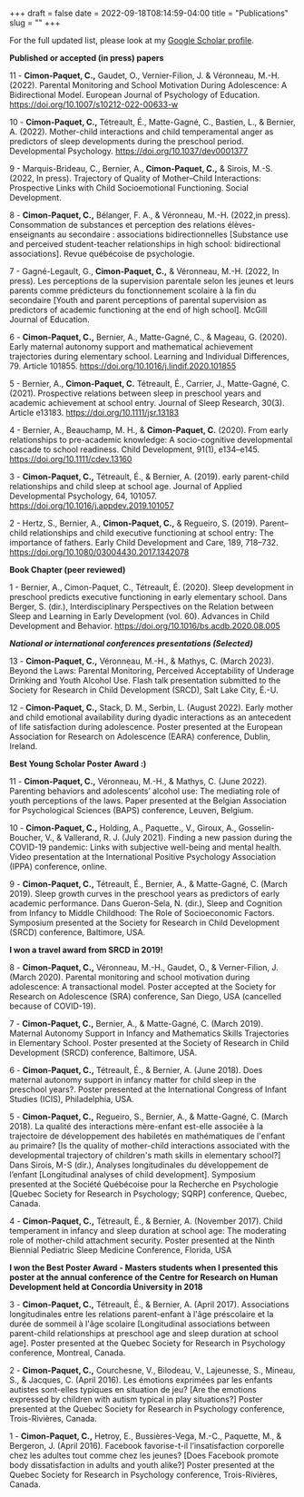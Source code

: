 +++
draft = false
date = 2022-09-18T08:14:59-04:00
title = "Publications"
slug = ""
+++

For the full updated list, please look at my [Google Scholar profile](https://scholar.google.ca/citations?user=5-tHWakAAAAJ&hl=en).

**Published or accepted (in press) papers**

11 - **Cimon-Paquet, C.,** Gaudet, O., Vernier-Filion, J. & Véronneau, M.-H. (2022). Parental Monitoring and School Motivation During Adolescence: A Bidirectional Model. European Journal of Psychology of Education. https://doi.org/10.1007/s10212-022-00633-w

10 -  **Cimon-Paquet, C.,**  Tétreault, É., Matte-Gagné, C., Bastien, L., & Bernier, A. (2022). Mother-child interactions and child temperamental anger as predictors of sleep developments during the preschool period. Developmental Psychology. https://doi.org/10.1037/dev0001377

9 -	Marquis-Brideau, C., Bernier, A., **Cimon-Paquet, C.,**  & Sirois, M.-S. (2022, In press). Trajectory of Quality of Mother–Child Interactions: Prospective Links with Child Socioemotional Functioning. Social Development.

8 -	**Cimon-Paquet, C.,**  Bélanger, F. A., & Véronneau, M.-H. (2022,in press). Consommation de substances et perception des relations élèves-enseignants au secondaire : associations bidirectionnelles [Substance use and perceived student-teacher relationships in high school: bidirectional associations]. Revue québécoise de psychologie.

7 - Gagné-Legault, G., **Cimon-Paquet, C.,** & Véronneau, M.-H. (2022, In press). Les perceptions de la supervision parentale selon les jeunes et leurs parents comme prédicteurs du fonctionnement scolaire à la fin du secondaire [Youth and parent perceptions of parental supervision as predictors of academic functioning at the end of high school]. McGill Journal of Education.

6 -	**Cimon-Paquet, C.,** Bernier, A., Matte-Gagné, C., & Mageau, G. (2020). Early maternal autonomy support and mathematical achievement trajectories during elementary school. Learning and Individual Differences, 79. Article 101855. https://doi.org/10.1016/j.lindif.2020.101855

5 -	Bernier, A., **Cimon-Paquet, C.** Tétreault, É., Carrier, J., Matte-Gagné, C. (2021). Prospective relations between sleep in preschool years and academic achievement at school entry. Journal of Sleep Research, 30(3). Article e13183. https://doi.org/10.1111/jsr.13183

4 -	Bernier, A., Beauchamp, M. H., & **Cimon-Paquet, C.** (2020). From early relationships to pre-academic knowledge: A socio-cognitive developmental cascade to school readiness. Child Development, 91(1), e134–e145. https://doi.org/10.1111/cdev.13160

3 -	**Cimon-Paquet, C.,** Tétreault, É., & Bernier, A. (2019). early parent-child relationships and child sleep at school age. Journal of Applied Developmental Psychology, 64, 101057. https://doi.org/10.1016/j.appdev.2019.101057

2 -	Hertz, S., Bernier, A., **Cimon-Paquet, C.,** & Regueiro, S. (2019). Parent–child relationships and child executive functioning at school entry: The importance of fathers. Early Child Development and Care, 189, 718–732. https://doi.org/10.1080/03004430.2017.1342078

**Book Chapter (peer reviewed)**

1 -	Bernier, A., Cimon-Paquet, C., Tétreault, É. (2020). Sleep development in preschool predicts executive functioning in early elementary school. Dans Berger, S. (dir.), Interdisciplinary Perspectives on the Relation between Sleep and Learning in Early Development (vol. 60). Advances in Child Development and Behavior. https://doi.org/10.1016/bs.acdb.2020.08.005



***National or international conferences presentations (Selected)***

13 -	**Cimon-Paquet, C.,** Véronneau, M.-H., & Mathys, C. (March 2023). Beyond the Laws: Parental Monitoring, Perceived Acceptability of Underage Drinking and Youth Alcohol Use. Flash talk presentation submitted to the Society for Research in Child Development (SRCD), Salt Lake City, É.-U.

12 -	**Cimon-Paquet, C.,** Stack, D. M., Serbin, L. (August 2022). Early mother and child emotional availability during dyadic interactions as an antecedent of life satisfaction during adolescence. Poster presented at the European Association for Research on Adolescence (EARA) conference, Dublin, Ireland.

**Best Young Scholar Poster Award :)**

11 -	**Cimon-Paquet, C.,** Véronneau, M.-H., & Mathys, C. (June 2022). Parenting behaviors and adolescents’ alcohol use: The mediating role of youth perceptions of the laws. Paper presented at the Belgian Association for Psychological Sciences (BAPS) conference, Leuven, Belgium.

10 -	**Cimon-Paquet, C.,** Holding, A., Paquette., V., Giroux, A., Gosselin-Boucher, V., & Vallerand, R. J. (July 2021). Finding a new passion during the COVID-19 pandemic: Links with subjective well-being and mental health. Video presentation at the International Positive Psychology Association (IPPA) conference, online.

9 -	**Cimon-Paquet, C.,** Tétreault, É., Bernier, A., & Matte-Gagné, C. (March 2019). Sleep growth curves in the preschool years as predictors of early academic performance. Dans Gueron-Sela, N. (dir.), Sleep and Cognition from Infancy to Middle Childhood: The Role of Socioeconomic Factors. Symposium presented at the Society for Research in Child Development (SRCD) conference, Baltimore, USA.

**I won a travel award from SRCD in 2019!**

8 -	**Cimon-Paquet, C.,** Véronneau, M.-H., Gaudet, O., & Verner-Filion, J. (March 2020). Parental monitoring and school motivation during adolescence: A transactional model. Poster accepted at the Society for Research on Adolescence (SRA) conference, San Diego, USA (cancelled because of COVID-19).

7 -	**Cimon-Paquet, C.,** Bernier, A., & Matte-Gagné, C. (March 2019). Maternal Autonomy Support in Infancy and Mathematics Skills Trajectories in Elementary School. Poster presented at the Society of Research in Child Development (SRCD) conference, Baltimore, USA.

6 -	**Cimon-Paquet, C.,** Tétreault, É., & Bernier, A. (June 2018). Does maternal autonomy support in infancy matter for child sleep in the preschool years?. Poster presented at the International Congress of Infant Studies (ICIS), Philadelphia, USA.

5 -	**Cimon-Paquet, C.,** Regueiro, S., Bernier, A., & Matte-Gagné, C. (March 2018). La qualité des interactions mère-enfant est-elle associée à la trajectoire de développement des habiletés en mathématiques de l'enfant au primaire? [Is the quality of mother-child interactions associated with the developmental trajectory of children's math skills in elementary school?] Dans Sirois, M-S (dir.), Analyses longitudinales du développement de l’enfant [Longitudinal analyses of child development]. Symposium presented at the Société Québécoise pour la Recherche en Psychologie [Quebec Society for Research in Psychology; SQRP] conference, Quebec, Canada.

4 -	**Cimon-Paquet, C.,** Tétreault, É., & Bernier, A. (November 2017). Child temperament in infancy and sleep duration at school age: The moderating role of mother-child attachment security. Poster presented at the Ninth Biennial Pediatric Sleep Medicine Conference, Florida, USA

**I won the Best Poster Award - Masters students when I presented this poster at the annual conference of the Centre for Research on Human Development held at Concordia University in 2018**

3 -	**Cimon-Paquet, C.,** Tétreault, É., & Bernier, A. (April 2017). Associations longitudinales entre les relations parent-enfant à l'âge préscolaire et la durée de sommeil à l'âge scolaire [Longitudinal associations between parent-child relationships at preschool age and sleep duration at school age]. Poster presented at the Quebec Society for Research in Psychology conference, Montreal, Canada.

2 -	**Cimon-Paquet, C.,** Courchesne, V., Bilodeau, V., Lajeunesse, S., Mineau, S., & Jacques, C. (April 2016). Les émotions exprimées par les enfants autistes sont-elles typiques en situation de jeu? [Are the emotions expressed by children with autism typical in play situations?] Poster presented at the Quebec Society for Research in Psychology conference, Trois-Rivières, Canada.

1 -	**Cimon-Paquet, C.,** Hetroy, E., Bussières-Vega, M.-C., Paquette, M., & Bergeron, J. (April 2016). Facebook favorise-t-il l’insatisfaction corporelle chez les adultes tout comme chez les jeunes? [Does Facebook promote body dissatisfaction in adults and youth alike?] Poster presented at the Quebec Society for Research in Psychology conference, Trois-Rivières, Canada.
